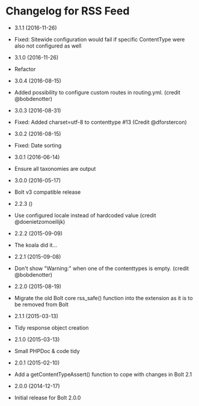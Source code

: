 # Changelog for RSS Feed

* 3.1.1 (2016-11-26)
 * Fixed: Sitewide configuration would fail if specific ContentType were also not configured as well

* 3.1.0 (2016-11-26)
 * Refactor

* 3.0.4 (2016-08-15)
 * Added possibility to configure custom routes in routing.yml. (credit @bobdenotter)

* 3.0.3 (2016-08-31)
 * Fixed: Added charset=utf-8 to contenttype #13 (Credit @dforstercon)

* 3.0.2 (2016-08-15)
 * Fixed: Date sorting

* 3.0.1 (2016-06-14)
 * Ensure all taxonomies are output

* 3.0.0 (2016-05-17)
 * Bolt v3 compatible release

* 2.2.3 ()
 * Use configured locale instead of hardcoded value (credit @doenietzomoeilijk)

* 2.2.2 (2015-09-09)
 * The koala did it…

* 2.2.1 (2015-09-08)
 * Don't show "Warning:" when one of the contenttypes is empty. (credit @bobdenotter)

* 2.2.0 (2015-08-19)
 * Migrate the old Bolt core rss_safe() function into the extension as it is to be removed from Bolt

* 2.1.1 (2015-03-13)
 * Tidy response object creation

* 2.1.0 (2015-03-13)
 * Small PHPDoc & code tidy

* 2.0.1 (2015-02-10)

 * Add a getContentTypeAssert() function to cope with changes in Bolt 2.1

* 2.0.0 (2014-12-17)

 * Initial release for Bolt 2.0.0
